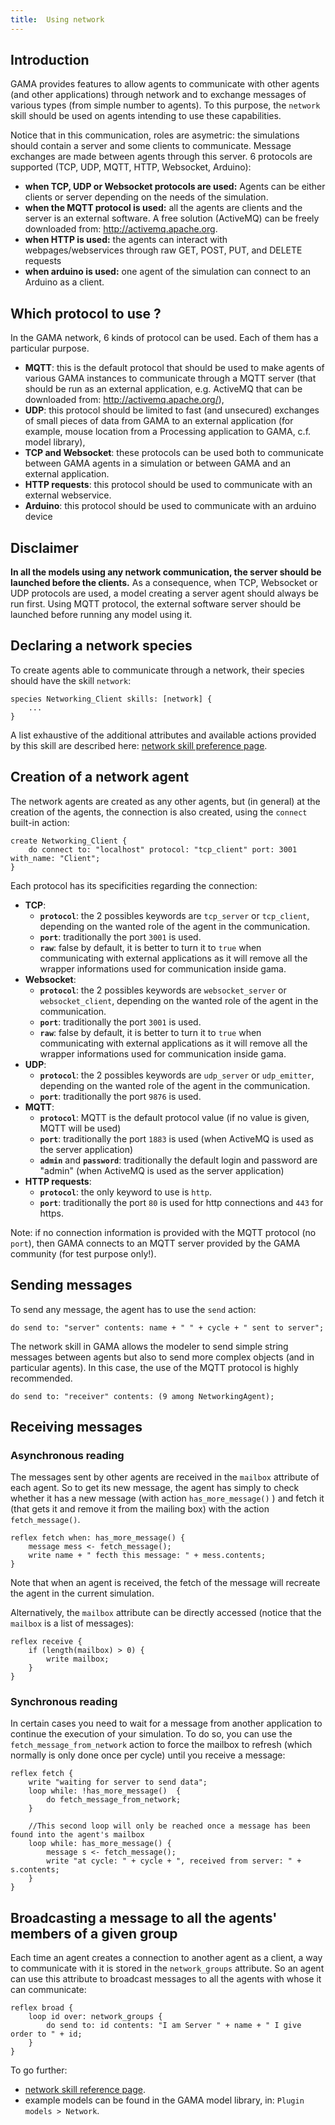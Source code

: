 ```yaml
---
title:  Using network
---
```



## Introduction

GAMA provides features to allow agents to communicate with other agents (and other applications) through network and to exchange messages of various types (from simple number to agents). To this purpose, the `network` skill should be used on agents intending to use these capabilities.

Notice that in this communication, roles are asymetric: the simulations should contain a server and some clients to communicate. Message exchanges are made between agents through this server. 6 protocols are supported (TCP, UDP, MQTT, HTTP, Websocket, Arduino):

* **when TCP, UDP or Websocket protocols are used:** Agents can be either clients or server depending on the needs of the simulation.
* **when the MQTT protocol is used:** all the agents are clients and the server is an external software. A free solution (ActiveMQ) can be freely downloaded from: http://activemq.apache.org.
* **when HTTP is used:** the agents can interact with webpages/webservices through raw GET, POST, PUT, and DELETE requests
* **when arduino is used:** one agent of the simulation can connect to an Arduino as a client.

## Which protocol to use ?

In the GAMA network, 6 kinds of protocol can be used. Each of them has a particular purpose.

* **MQTT**: this is the default protocol that should be used to make agents of various GAMA instances to communicate through a MQTT server (that should be run as an external application, e.g. ActiveMQ that can be downloaded from: http://activemq.apache.org/),
* **UDP**: this protocol should be limited to fast (and unsecured) exchanges of small pieces of data from GAMA to an external application (for example, mouse location from a Processing application to GAMA, c.f. model library),
* **TCP and Websocket**: these protocols can be used both to communicate between GAMA agents in a simulation or between GAMA and an external application.
* **HTTP requests**: this protocol should be used to communicate with an external webservice.
* **Arduino**: this protocol should be used to communicate with an arduino device

## Disclaimer

**In all the models using any network communication, the server should be launched before the clients.**
As a consequence, when TCP, Websocket or UDP protocols are used, a model creating a server agent should always be run first. Using MQTT protocol, the external software server should be launched before running any model using it.


## Declaring a network species

To create agents able to communicate through a network, their species should have the skill `network`:
```
species Networking_Client skills: [network] {
    ...
}
```

A list exhaustive of the additional attributes and available actions provided by this skill are described here:
[network skill preference page](https://github.com/gama-platform/gama/wiki/BuiltInSkills#network).


## Creation of a network agent

The network agents are created as any other agents, but (in general) at the creation of the agents, the connection is also created, using the `connect` built-in action:

```
create Networking_Client {
    do connect to: "localhost" protocol: "tcp_client" port: 3001 with_name: "Client";
}
```

Each protocol has its specificities regarding the connection:

* **TCP**: 
  * **`protocol`**: the 2 possibles keywords are `tcp_server` or `tcp_client`, depending on the wanted role of the agent in the communication.
  * **`port`**: traditionally the port `3001` is used.
  * **`raw`**: false by default, it is better to turn it to `true` when communicating with external applications as it will remove all the wrapper informations used for communication inside gama.
* **Websocket**: 
  * **`protocol`**: the 2 possibles keywords are `websocket_server` or `websocket_client`, depending on the wanted role of the agent in the communication.
  * **`port`**: traditionally the port `3001` is used.
  * **`raw`**: false by default, it is better to turn it to `true` when communicating with external applications as it will remove all the wrapper informations used for communication inside gama.
* **UDP**: 
  * **`protocol`**: the 2 possibles keywords are `udp_server` or `udp_emitter`, depending on the wanted role of the agent in the communication.
  * **`port`**: traditionally the port `9876` is used.
* **MQTT**: 
  * **`protocol`**: MQTT is the default protocol value (if no value is given, MQTT will be used)
  * **`port`**: traditionally the port `1883` is used (when ActiveMQ is used as the server application)
  * **`admin`** and **`password`**: traditionally the default login and password are "admin" (when ActiveMQ is used as the server application)
* **HTTP requests**: 
  * **`protocol`**: the only keyword to use is `http`.
  * **`port`**: traditionally the port `80` is used for http connections and `443` for https.

Note: if no connection information is provided with the MQTT protocol (no `port`), then GAMA connects to an MQTT server provided by the GAMA community (for test purpose only!).

## Sending messages

To send any message, the agent has to use the `send` action:
```		
do send to: "server" contents: name + " " + cycle + " sent to server";
```

The network skill in GAMA allows the modeler to send simple string messages between agents but also to send more complex objects (and in particular agents). In this case, the use of the MQTT protocol is highly recommended.

```
do send to: "receiver" contents: (9 among NetworkingAgent);	
```

## Receiving messages

### Asynchronous reading

The messages sent by other agents are received in the `mailbox` attribute of each agent. So to get its new message, the agent has simply to check whether it has a new message (with action `has_more_message()` ) and fetch it (that gets it and remove it from the mailing box) with the action `fetch_message()`.
```
reflex fetch when: has_more_message() {	
    message mess <- fetch_message();
    write name + " fecth this message: " + mess.contents;	
}
```

Note that when an agent is received, the fetch of the message will recreate the agent in the current simulation.

Alternatively, the `mailbox` attribute can be directly accessed (notice that the `mailbox` is a list of messages):
```
reflex receive {  
    if (length(mailbox) > 0) {
        write mailbox;
    }
}
```

### Synchronous reading
In certain cases you need to wait for a message from another application to continue the execution of your simulation.
To do so, you can use the `fetch_message_from_network` action to force the mailbox to refresh (which normally is only done once per cycle) until you receive a message:
```
reflex fetch {
	write "waiting for server to send data"; 
	loop while: !has_more_message()  { 
		do fetch_message_from_network;
	}
	
	//This second loop will only be reached once a message has been found into the agent's mailbox
	loop while: has_more_message() {
		message s <- fetch_message();
		write "at cycle: " + cycle + ", received from server: " + s.contents;
	}
}
```


## Broadcasting a message to all the agents' members of a given group

Each time an agent creates a connection to another agent as a client, a way to communicate with it is stored in the `network_groups` attribute. 
So an agent can use this attribute to broadcast messages to all the agents with whose it can communicate: 
```
reflex broad {
    loop id over: network_groups {
        do send to: id contents: "I am Server " + name + " I give order to " + id;
    }
}
```

To go further:

* [network skill reference page](BuiltInSkills#network).
* example models can be found in the GAMA model library, in: `Plugin models > Network`.

